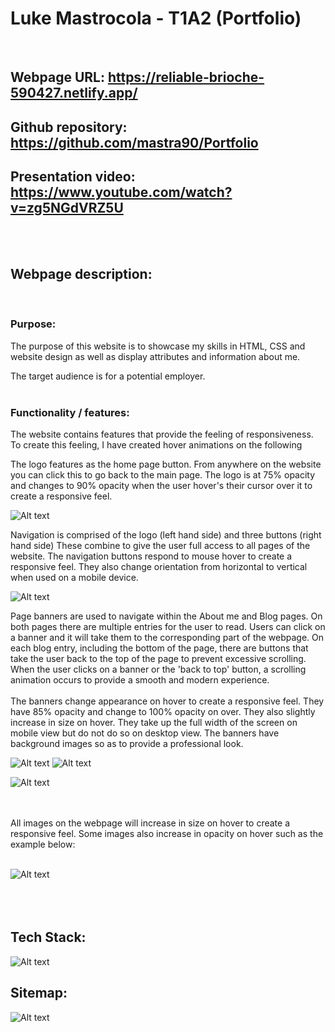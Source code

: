 # Luke Mastrocola - T1A2 (Portfolio)
<br>

## Webpage URL: https://reliable-brioche-590427.netlify.app/

## Github repository: https://github.com/mastra90/Portfolio

## Presentation video: https://www.youtube.com/watch?v=zg5NGdVRZ5U

<br>
<br>

## Webpage description:
<br>

### Purpose:

The purpose of this website is to showcase my skills in HTML, CSS and website design as well as display attributes and information about me. 

The target audience is for a potential employer.
<br>
<br>

### Functionality / features:

The website contains features that provide the feeling of responsiveness.
To create this feeling, I have created hover animations on the following


The logo features as the home page button. From anywhere on the website you can click this to go back to the main page.
The logo is at 75% opacity and changes to 90% opacity when the user hover's their cursor over it to create a responsive feel.

![Alt text](../../../../../../../../C:/Users/lukej/Documents/coder-acadamy/term-1/assignments/portfolio/Images/Screenshots/logo.png)


Navigation is comprised of the logo (left hand side) and three buttons (right hand side) These combine to give the user full access to all pages of the website. The navigation buttons respond to mouse hover to create a responsive feel. They also change orientation from horizontal to vertical when used on a mobile device.

![Alt text](../../../../../../../../C:/Users/lukej/Documents/coder-acadamy/term-1/assignments/portfolio/Images/Screenshots/navigation.jpg)


Page banners are used to navigate within the About me and Blog pages. 
On both pages there are multiple entries for the user to read. Users can click on a banner and it will take them to the corresponding part of the webpage. On each blog entry, including the bottom of the page, there are buttons that take the user back to the top of the page to prevent excessive scrolling. When the user clicks on a banner or the 'back to top' button, a scrolling animation occurs to provide a smooth and modern experience.
<br>
<br>
The banners change appearance on hover to create a responsive feel. They have 85% opacity and change to 100% opacity on over. They also slightly increase in size on hover. They take up the full width of the screen on mobile view but do not do so on desktop view. The banners have background images so as to provide a professional look. 

![Alt text](../../../../../../../../C:/Users/lukej/Documents/coder-acadamy/term-1/assignments/portfolio/Images/Screenshots/banner-desktop.jpg) ![Alt text](../../../../../../../../C:/Users/lukej/Documents/coder-acadamy/term-1/assignments/portfolio/Images/Screenshots/back-to-top.jpg)


![Alt text](../../../../../../../../C:/Users/lukej/Documents/coder-acadamy/term-1/assignments/portfolio/Images/Screenshots/banner-mobile.jpg) 


<br>
<br>
All images on the webpage will increase in size on hover to create a responsive feel. Some images also increase in opacity on hover such as the example below:
<br>
<br>

![Alt text](../../../../../../../../C:/Users/lukej/Documents/coder-acadamy/term-1/assignments/portfolio/Images/Screenshots/image-hover.jpg)
<br>
<br>
<br>
<br>

## Tech Stack:
![Alt text](../../../../../../../../C:/Users/lukej/Documents/coder-acadamy/term-1/assignments/portfolio/Images/Tech%20Stack.png)

## Sitemap:

![Alt text](../../../../../../../../C:/Users/lukej/Documents/coder-acadamy/term-1/assignments/portfolio/Images/Sitemap.png)

<br>
<br>
<br>
<br>
<br>
<br>
<br>
<br>






